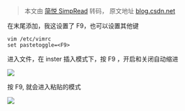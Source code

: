 > 本文由 [简悦 SimpRead](http://ksria.com/simpread/) 转码， 原文地址 [blog.csdn.net](https://blog.csdn.net/qq_36270681/article/details/106054684)

在末尾添加，我这设置了 F9，也可以设置其他键 

```
vim /etc/vimrc
set pastetoggle=<F9>
```

进入文件，在 inster 插入模式下，按 F9 ，开启和关闭自动缩进

![](https://img-blog.csdnimg.cn/20200511150925768.png)

按 F9, 就会进入粘贴的模式

![](https://img-blog.csdnimg.cn/20200511150942228.png)